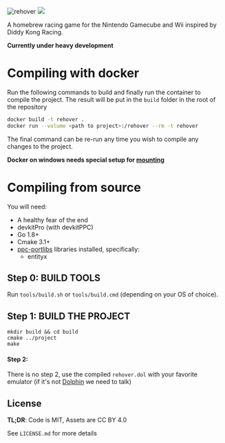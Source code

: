 ![rehover](https://hoverguys.github.io/rehover/images/logo.svg)
<a href="https://rehover-build.ovo.ovh/docs/"><img src="https://codedocs.xyz/doxygen/doxygen.svg"/></a>

A homebrew racing game for the Nintendo Gamecube and Wii inspired by Diddy Kong Racing.

**Currently under heavy development**

# Compiling with docker

Run the following commands to build and finally run the container to compile the project.
The result will be put in the `build` folder in the root of the repository

```sh
docker build -t rehover .
docker run --volume <path to project>:/rehover --rm -t rehover
```

The final command can be re-run any time you wish to compile any changes to the project.

**Docker on windows needs special setup for [mounting](https://rominirani.com/docker-on-windows-mounting-host-directories-d96f3f056a2c)**

# Compiling from source

You will need:

- A healthy fear of the end
- devkitPro (with devkitPPC)
- Go 1.8+
- Cmake 3.1+
- [ppc-portlibs](https://github.com/Hamcha/ppc-portlibs) libraries installed, specifically:
  - entityx

## Step 0: BUILD TOOLS
Run `tools/build.sh` or `tools/build.cmd` (depending on your OS of choice).

## Step 1: BUILD THE PROJECT
```
mkdir build && cd build
cmake ../project
make
```

#### Step 2:
There is no step 2, use the compiled `rehover.dol` with your favorite emulator (if it's not [Dolphin](https://dolphin-emu.org/) we need to talk)

## License

**TL;DR**: Code is MIT, Assets are CC BY 4.0

See `LICENSE.md` for more details

